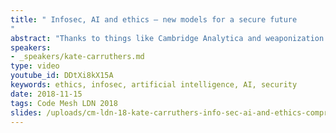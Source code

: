 ```yaml
---
title: " Infosec, AI and ethics – new models for a secure future
"
abstract: "Thanks to things like Cambridge Analytica and weaponization of social media and the web we are at an interesting juncture. The intersection of infosec, AI and ethics means that we need to develop new approaches to privacy and security. This talk explores some possible futures, and provides some practical suggestions for ethical and safe computing."
speakers:
- _speakers/kate-carruthers.md
type: video
youtube_id: DDtXi8kX15A
keywords: ethics, infosec, artificial intelligence, AI, security
date: 2018-11-15
tags: Code Mesh LDN 2018
slides: /uploads/cm-ldn-18-kate-carruthers-info-sec-ai-and-ethics-compressed.pdf
---
```


